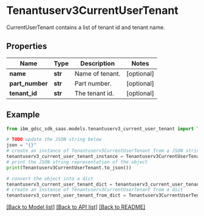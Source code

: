 # Tenantuserv3CurrentUserTenant

CurrentUserTenant contains a list of tenant id and tenant name.

## Properties

Name | Type | Description | Notes
------------ | ------------- | ------------- | -------------
**name** | **str** | Name of tenant. | [optional] 
**part_number** | **str** | Part number. | [optional] 
**tenant_id** | **str** | The tenant id. | [optional] 

## Example

```python
from ibm_gdsc_sdk_saas.models.tenantuserv3_current_user_tenant import Tenantuserv3CurrentUserTenant

# TODO update the JSON string below
json = "{}"
# create an instance of Tenantuserv3CurrentUserTenant from a JSON string
tenantuserv3_current_user_tenant_instance = Tenantuserv3CurrentUserTenant.from_json(json)
# print the JSON string representation of the object
print(Tenantuserv3CurrentUserTenant.to_json())

# convert the object into a dict
tenantuserv3_current_user_tenant_dict = tenantuserv3_current_user_tenant_instance.to_dict()
# create an instance of Tenantuserv3CurrentUserTenant from a dict
tenantuserv3_current_user_tenant_from_dict = Tenantuserv3CurrentUserTenant.from_dict(tenantuserv3_current_user_tenant_dict)
```
[[Back to Model list]](../README.md#documentation-for-models) [[Back to API list]](../README.md#documentation-for-api-endpoints) [[Back to README]](../README.md)


